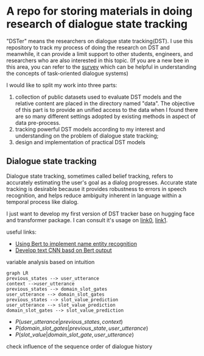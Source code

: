 # A repo for storing materials in doing research of dialogue state tracking 
"DSTer" means the researchers on dialogue state tracking(DST). I use this repository to track my process of doing the research on DST and meanwhile, it can provide a limit support to other students, engineers, and researchers who are also interested in this topic. (If you are a new bee in this area, you can refer to the [survey](https://w.sentic.net/dialogue-systems-survey.pdf) which can be helpful in understanding the concepts of task-oriented dialogue systems)

I would like to split my work into three parts: 
1. collection of public datasets used to evaluate DST models and  the relative content are placed in the directory named "data". The objective of this part is to provide an unified access to the data when I found there are so many different settings adopted by existing methods in  aspect of data pre-process.
2. tracking powerful DST models according to my interest and understanding on the problem of dialogue state tracking; 
3. design and implementation of practical DST models



## Dialogue state tracking 
Dialogue state tracking, sometimes called belief tracking, refers to accurately estimating the user's goal as a dialog progresses. Accurate state tracking is desirable because it provides robustness to errors in speech recognition, and helps reduce ambiguity inherent in language within a temporal process like dialog.

I just want to develop my first version of DST tracker base on hugging face and transformer package. I can consult it's usage on [link0](https://huggingface.co/docs/datasets/quickstart), [link1](https://huggingface.co/docs/tokenizers/quicktour).


useful links:
- [Using Bert to implement name entity recognition](https://zhuanlan.zhihu.com/p/567920519)
- [Develop text CNN basd on Bert output](https://www.likecs.com/ask-3448006.html)

variable analysis based on intuition


```mermaid
graph LR
previous_states --> user_utterance
context -->user_utterance
previous_states --> domain_slot_gates
user_utterance --> domain_slot_gates
previous_states --> slot_value_prediction
user_utterance --> slot_value_prediction
domain_slot_gates --> slot_value_prediction

```

- $P(user\_utterance | previous\_states, context)$
- $P(domain\_slot\_gates| previous\_state, user\_utterance)$
- $P(slot\_value|domain\_slot\_gate, user\_utterance)$

check influence of the sequence order of dialogue history
